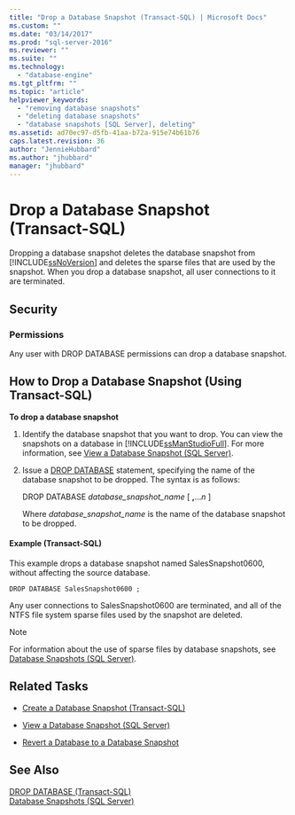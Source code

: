 ```yaml
---
title: "Drop a Database Snapshot (Transact-SQL) | Microsoft Docs"
ms.custom: ""
ms.date: "03/14/2017"
ms.prod: "sql-server-2016"
ms.reviewer: ""
ms.suite: ""
ms.technology: 
  - "database-engine"
ms.tgt_pltfrm: ""
ms.topic: "article"
helpviewer_keywords: 
  - "removing database snapshots"
  - "deleting database snapshots"
  - "database snapshots [SQL Server], deleting"
ms.assetid: ad70ec97-d5fb-41aa-b72a-915e74b61b76
caps.latest.revision: 36
author: "JennieHubbard"
ms.author: "jhubbard"
manager: "jhubbard"
---
```

# Drop a Database Snapshot (Transact-SQL)
  Dropping a database snapshot deletes the database snapshot from [!INCLUDE[ssNoVersion](../../includes/ssnoversion-md.md)] and deletes the sparse files that are used by the snapshot. When you drop a database snapshot, all user connections to it are terminated.  
  
## Security  
  
###  <a name="Permissions"></a> Permissions  
 Any user with DROP DATABASE permissions can drop a database snapshot.  
  
##  <a name="TsqlProcedure"></a> How to Drop a Database Snapshot (Using Transact-SQL)  
 **To drop a database snapshot**  
  
1.  Identify the database snapshot that you want to drop. You can view the snapshots on a database in [!INCLUDE[ssManStudioFull](../../includes/ssmanstudiofull-md.md)]. For more information, see [View a Database Snapshot &#40;SQL Server&#41;](../../relational-databases/databases/view-a-database-snapshot-sql-server.md).  
  
2.  Issue a [DROP DATABASE](../../t-sql/statements/drop-database-transact-sql.md) statement, specifying the name of the database snapshot to be dropped. The syntax is as follows:  
  
     DROP DATABASE *database_snapshot_name* [ **,**...*n* ]  
  
     Where *database_snapshot_name* is the name of the database snapshot to be dropped.  
  
####  <a name="TsqlExample"></a> Example (Transact-SQL)  
 This example drops a database snapshot named SalesSnapshot0600, without affecting the source database.  
  
```  
DROP DATABASE SalesSnapshot0600 ;  
```  
  
 Any user connections to SalesSnapshot0600 are terminated, and all of the NTFS file system sparse files used by the snapshot are deleted.  
  
> [!NOTE]  
>  For information about the use of sparse files by database snapshots, see [Database Snapshots &#40;SQL Server&#41;](../../relational-databases/databases/database-snapshots-sql-server.md).  
  
##  <a name="RelatedTasks"></a> Related Tasks  
  
-   [Create a Database Snapshot &#40;Transact-SQL&#41;](../../relational-databases/databases/create-a-database-snapshot-transact-sql.md)  
  
-   [View a Database Snapshot &#40;SQL Server&#41;](../../relational-databases/databases/view-a-database-snapshot-sql-server.md)  
  
-   [Revert a Database to a Database Snapshot](../../relational-databases/databases/revert-a-database-to-a-database-snapshot.md)  
  
  
## See Also  
 [DROP DATABASE &#40;Transact-SQL&#41;](../../t-sql/statements/drop-database-transact-sql.md)   
 [Database Snapshots &#40;SQL Server&#41;](../../relational-databases/databases/database-snapshots-sql-server.md)  
  
  